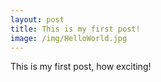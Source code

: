 ```yaml
---
layout: post
title: This is my first post!
image: /img/HelloWorld.jpg
---
```


This is my first post, how exciting!
